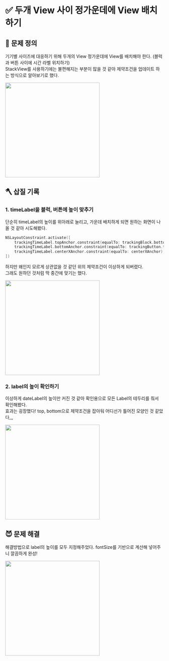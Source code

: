 # ✅ 두개 View 사이 정가운데에 View 배치하기

## 🤔 문제 정의

기기별 사이즈에 대응하기 위해 두개의 View 정가운데에 View를 배치해야 한다. (블럭과 버튼 사이에 시간 라벨 위치하기)   
StackView를 사용하기에는 불편해지는 부분이 많을 것 같아 제약조건을 업데이트 하는 방식으로 알아보기로 했다.

<img width="300" src="https://user-images.githubusercontent.com/113565086/230776805-b8d7ff14-d0d5-48bc-8909-ecb8c6665a07.png">

<br>

## 🪓 삽질 기록

### 1. timeLabel을 블럭, 버튼에 높이 맞추기

단순히 timeLabel의 높이를 위아래로 늘리고, 가운데 배치하게 되면 원하는 화면이 나올 것 같아 시도해봤다.

~~~swift
NSLayoutConstraint.activate([
    trackingTimeLabel.topAnchor.constraint(equalTo: trackingBlock.bottomAnchor), // 위
    trackingTimeLabel.bottomAnchor.constraint(equalTo: trackingButton.topAnchor), // 아래
    trackingTimeLabel.centerXAnchor.constraint(equalTo: centerXAnchor),
])
~~~

하지만 왜인지 모르게 상관없을 것 같던 위의 제약조건이 이상하게 되버렸다.   
그래도 원하던 것처럼 딱 중간에 맞기는 했다.

<img width="300" src="https://user-images.githubusercontent.com/113565086/230777158-06b5851f-823f-48d9-b212-95ef7e03210d.png">

<br>

### 2. label의 높이 확인하기

이상하게 dateLabel의 높이만 커진 것 같아 확인용으로 모든 Label의 테두리를 줘서 확인해봤다.   
효과는 굉장했다! top, bottom으로 제약조건을 잡아둬 어디선가 틀어진 모양인 것 같았다,,,

<img width="300" src="https://user-images.githubusercontent.com/113565086/230777682-1859d089-2004-4b3e-abdf-afce89ed6bc1.png">

<br>

## 😈 문제 해결

해결방법으로 label의 높이를 모두 지정해주었다. fontSize를 기반으로 계산해 넣어주니 깔끔하게 완성!

<img width="300" src="https://user-images.githubusercontent.com/113565086/230778016-aaf96425-332f-43d6-8c6c-60b9fe5b903d.png">